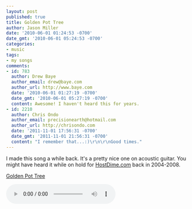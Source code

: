```yaml
---
layout: post
published: true
title: Golden Pot Tree
author: Jason Miller
date: '2010-06-01 01:24:53 -0700'
date_gmt: '2010-06-01 05:24:53 -0700'
categories:
- music
tags:
- my songs
comments:
- id: 783
  author: Drew Baye
  author_email: drew@baye.com
  author_url: http://www.baye.com
  date: '2010-06-01 01:27:19 -0700'
  date_gmt: '2010-06-01 05:27:19 -0700'
  content: Awesome! I haven't heard this for years.
- id: 2210
  author: Chris Ondo
  author_email: precisionearth@hotmail.com
  author_url: http://chrisondo.com
  date: '2011-11-01 17:56:31 -0700'
  date_gmt: '2011-11-01 21:56:31 -0700'
  content: "I remember that...:)\r\n\r\nGood times."
---
```


I made this song a while back. It's a pretty nice one on acoustic guitar. You
might have heard it while on hold for [HostDime.com](http://www.hostdime.com/)
back in 2004-2008.

[Golden Pot Tree]({{site.assets.url_prefix}}/mp3/misc/redconfetti-golden-pot-tree.mp3)

<audio controls>
  <source src="{{site.assets.url_prefix}}/mp3/misc/redconfetti-golden-pot-tree.mp3" type="audio/mpeg">
Your browser does not support the audio element.
</audio>
